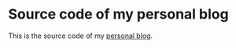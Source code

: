 # Source code of my personal blog

This is the source code of my [personal blog](https://kristof.dev/).
